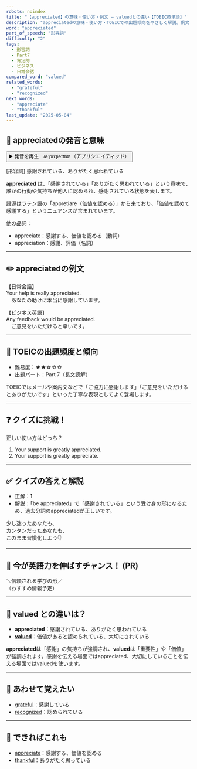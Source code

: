 ```yaml
---
robots: noindex
title: "【appreciated】の意味・使い方・例文 ― valuedとの違い【TOEIC英単語】"
description: "appreciatedの意味・使い方・TOEICでの出題傾向をやさしく解説。例文・クイズ付きでvaluedとの違いもわかりやすく学べます。"
word: "appreciated"
part_of_speech: "形容詞"
difficulty: "2"
tags:
  - 形容詞
  - Part7
  - 肯定的
  - ビジネス
  - 日常会話
compared_word: "valued"
related_words:
  - "grateful"
  - "recognized"
next_words:
  - "appreciate"
  - "thankful"
last_update: "2025-05-04"
---
```


## 🔰 appreciatedの発音と意味

<button class="play-audio" onclick="playTTS('appreciated')">
  <span class="play-audio-main">
    ▶️ 発音を再生　/əˈpriːʃieɪtɪd/
  </span>
  <span class="play-audio-sub">
    （アプリシエイティッド）
  </span>
</button>

[形容詞] 感謝されている、ありがたく思われている

**appreciated** は、「感謝されている」「ありがたく思われている」という意味で、誰かの行動や気持ちが他人に認められ、感謝されている状態を表します。

語源はラテン語の「appretiare（価値を認める）」から来ており、「価値を認めて感謝する」というニュアンスが含まれています。

他の品詞：  
- appreciate：感謝する、価値を認める（動詞）
- appreciation：感謝、評価（名詞）

---

## ✏️ appreciatedの例文

【日常会話】  
Your help is really appreciated.  
　あなたの助けに本当に感謝しています。

【ビジネス英語】  
Any feedback would be appreciated.  
　ご意見をいただけると幸いです。

---

## 🎯 TOEICの出題頻度と傾向

- 難易度：★★☆☆☆
- 出題パート：Part 7（長文読解）

TOEICではメールや案内文などで「ご協力に感謝します」「ご意見をいただけるとありがたいです」といった丁寧な表現としてよく登場します。

---

## ❓ クイズに挑戦！

正しい使い方はどっち？

1. Your support is greatly appreciated.  
2. Your support is greatly appreciate.

---

## ✅ クイズの答えと解説

- 正解：**1**
- 解説：「be appreciated」で「感謝されている」という受け身の形になるため、過去分詞のappreciatedが正しいです。

少し迷ったあなたも、  
カンタンだったあなたも、  
このまま習慣化しよう👇️

---

## 🚀 今が英語力を伸ばすチャンス！ (PR)

<div class="info-center">
＼信頼される学びの形／<br>  
（おすすめ情報予定）
</div>

---

## 🤔  valued との違いは？

- **appreciated**：感謝されている、ありがたく思われている
- **[valued](/word/valued)**：価値があると認められている、大切にされている

**appreciated**は「感謝」の気持ちが強調され、**valued**は「重要性」や「価値」が強調されます。感謝を伝える場面ではappreciated、大切にしていることを伝える場面ではvaluedを使います。

---

## 🧩 あわせて覚えたい

- [grateful](/word/grateful)：感謝している
- [recognized](/word/recognized)：認められている

---

## 📖 できればこれも

- [appreciate](/word/appreciate)：感謝する、価値を認める
- [thankful](/word/thankful)：ありがたく思っている

<!-- cvid: aid29_bid44 -->
